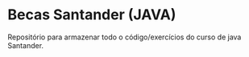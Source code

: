 # Becas Santander (JAVA)
Repositório para armazenar todo o código/exercícios do curso de java Santander.
